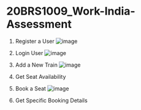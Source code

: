# 20BRS1009_Work-India-Assessment

1. Register a User
![image](https://github.com/ranjaniranj/20BRS1009_Work-India-Assessment/assets/118736385/4b5efd18-de97-4d87-8431-5d9f1e0ee20c)
2. Login User
![image](https://github.com/ranjaniranj/20BRS1009_Work-India-Assessment/assets/118736385/2865e842-db0d-478a-b493-a9b6c98e115f)
3. Add a New Train
![image](https://github.com/ranjaniranj/20BRS1009_Work-India-Assessment/assets/118736385/78fc58e5-720c-44ae-b4d1-aa2801094fca)
4. Get Seat Availability
   
5. Book a Seat
   ![image](https://github.com/ranjaniranj/20BRS1009_Work-India-Assessment/assets/118736385/0aa6eb2c-62e1-4fd6-8c03-f57de5b6eb55)

8. Get Specific Booking Details

